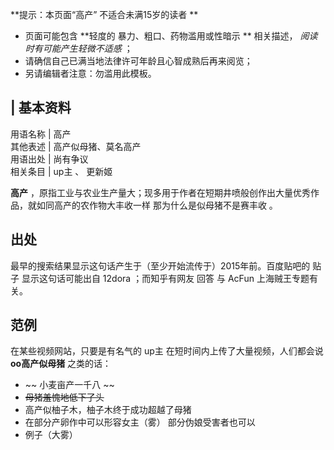 **提示：本页面“高产” 不适合未满15岁的读者  **

  * 页面可能包含 **轻度的 暴力、粗口、药物滥用或性暗示  ** 相关描述， _阅读时有可能产生轻微不适感_ ； 
  * 请确信自己已满当地法律许可年龄且心智成熟后再来阅览； 
  * 另请编辑者注意：勿滥用此模板。 

|  **基本资料**  
---  
用语名称  |  高产   
其他表述  |  高产似母猪、莫名高产   
用语出处  |  尚有争议   
相关条目  |  up主  、  更新姬   
  
**高产** ，原指工业与农业生产量大；现多用于作者在短期井喷般创作出大量优秀作品，就如同高产的农作物大丰收一样  那为什么是似母猪不是赛丰收  。

##  出处

最早的搜索结果显示这句话产生于（至少开始流传于）2015年前。百度贴吧的  贴子  显示这句话可能出自  12dora  ；而知乎有网友  回答  与
AcFun  上海贼王专题有关。

##  范例

在某些视频网站，只要是有名气的  up主  在短时间内上传了大量视频，人们都会说 **oo高产似母猪** 之类的话：

  * ~~ 小麦亩产一千八  ~~
  * ~~母猪羞愧地低下了头~~
  * 高产似柚子木，柚子木终于成功超越了母猪 
  * 在部分产卵作中可以形容女主（雾）  部分伪娘受害者也可以 
  * 例子（大雾） 